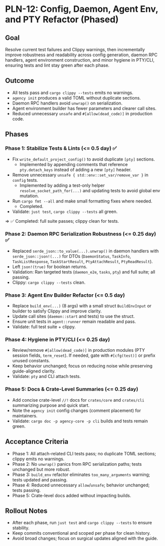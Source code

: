 # PLN-12: Config, Daemon, Agent Env, and PTY Refactor (Phased)

## Goal

Resolve current test failures and Clippy warnings, then incrementally improve robustness and readability across config generation, daemon RPC handlers, agent environment construction, and minor hygiene in PTY/CLI, ensuring tests and lint stay green after each phase.

## Outcome

- All tests pass and `cargo clippy --tests` emits no warnings.
- `agency init` produces a valid TOML without duplicate sections.
- Daemon RPC handlers avoid `unwrap()` on serialization.
- Agent environment builder has fewer parameters and clearer call sites.
- Reduced unnecessary `unsafe` and `#[allow(dead_code)]` in production code.

## Phases

### Phase 1: Stabilize Tests & Lints (<= 0.5 day) ✅

- Fix `write_default_project_config()` to avoid duplicate `[pty]` sections.
  - Implemented by appending comments that reference `pty.detach_keys` instead of adding a new `[pty]` header.
- Remove unnecessary `unsafe { std::env::set_var/remove_var }` in `config` tests.
  - Implemented by adding a test-only helper `resolve_socket_path_for(...)` and updating tests to avoid global env mutation.
- Run `cargo fmt --all` and make small formatting fixes where needed.
  - Completed.
- Validate: `just test`, `cargo clippy --tests` all green.

=> ✅ Completed: full suite passes; clippy clean for tests.

### Phase 2: Daemon RPC Serialization Robustness (<= 0.25 day) ✅

- Replaced `serde_json::to_value(...).unwrap()` in daemon handlers with `serde_json::json!(...)` for DTOs (`DaemonStatus`, `TaskInfo`, `TaskListResponse`, `TaskStartResult`, `PtyAttachResult`, `PtyReadResult`).
- Left `json!(true)` for boolean returns.
- Validation: Ran targeted tests (`daemon_e2e`, `tasks`, `pty`) and full suite; all passing.
- Clippy: `cargo clippy --tests` clean.

### Phase 3: Agent Env Builder Refactor (<= 0.5 day)

- Replace `build_env(...)` (8 args) with a small struct `BuildEnvInput` or builder to satisfy Clippy and improve clarity.
- Update call sites (`daemon::start` and tests) to use the struct.
- Ensure unit tests in `agent::runner` remain readable and pass.
- Validate: full test suite + clippy.

### Phase 4: Hygiene in PTY/CLI (<= 0.25 day)

- Review/remove `#[allow(dead_code)]` in production modules (PTY session fields, `term_reset`). If needed, gate with `#[cfg(test)]` or prefix unused constants.
- Keep behavior unchanged; focus on reducing noise while preserving guide-aligned clarity.
- Validate: `pty` and CLI attach tests.

### Phase 5: Docs & Crate-Level Summaries (<= 0.25 day)

- Add concise crate-level `//!` docs for `crates/core` and `crates/cli` summarizing purpose and quick start.
- Note the `agency init` config changes (comment placement) for maintainers.
- Validate: `cargo doc -p agency-core -p cli` builds and tests remain green.

## Acceptance Criteria

- Phase 1: All attach-related CLI tests pass; no duplicate TOML sections; clippy emits no warnings.
- Phase 2: No `unwrap()` panics from RPC serialization paths; tests unchanged but more robust.
- Phase 3: `build_env` refactor eliminates `too_many_arguments` warning; tests updated and passing.
- Phase 4: Reduced unnecessary `allow`/`unsafe`; behavior unchanged; tests passing.
- Phase 5: Crate-level docs added without impacting builds.

## Rollout Notes

- After each phase, run `just test` and `cargo clippy --tests` to ensure stability.
- Keep commits conventional and scoped per phase for clean history.
- Avoid broad changes; focus on surgical updates aligned with the guide.
